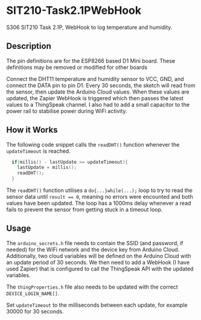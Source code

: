 # SIT210-Task2.1PWebHook
S306 SIT210 Task 2.1P, WebHook to log temperature and humidity.

## Description
The pin definitions are for the ESP8266 based D1 Mini board. These definitions may be removed or modified for other boards

Connect the DHT11 temperature and humidity sensor to VCC, GND, and connect the DATA pin to pin D1. Every 30 seconds, the sketch will read from the sensor, then update the Arduino Cloud values. When these values are updated, the Zapier WebHook is triggered which then passes the latest values to a ThingSpeak channel. I also had to add a small capacitor to the power rail to stabilise power during WiFi activity.

## How it Works
The following code snippet calls the `readDHT()` function whenever the `updateTimeout` is reached.
```cpp
  if(millis() - lastUpdate >= updateTimeout){
    lastUpdate = millis();
    readDHT();
  }
```

The `readDHT()` function utilises a `do{...}while(...);` loop to try to read the sensor data until `result == 0`, meaning no errors were encounted and both values have been updated.
The loop has a 1000ms delay whenever a read fails to prevent the sensor from getting stuck in a timeout loop.

## Usage
The `arduino_secrets.h` file needs to contain the SSID (and password, if needed) for the WiFi network and the device key from Arduino Cloud. Additionally, two cloud variables will be defined on the Arduino Cloud with an update period of 30 seconds. We then need to add a WebHook (I have used Zapier) that is configured to call the ThingSpeak API with the updated variables.

The `thingProperties.h` file also needs to be updated with the correct `DEVICE_LOGIN_NAME[]`.

Set `updateTimeout` to the milliseconds between each update, for example 30000 for 30 seconds.
